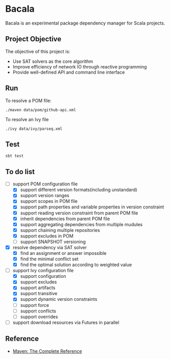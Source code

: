 # Bacala

Bacala is an experimental package dependency manager for Scala projects.

## Project Objective

The objective of this project is:

- Use SAT solvers as the core algorithm
- Improve efficiency of network IO through reactive programming
- Provide well-defined API and command line interface

## Run

To resolve a POM file:

    ./maven data/pom/github-api.xml

To resolve an Ivy file

    ./ivy data/ivy/parseq.xml

## Test

`sbt test`

## To do list

- [ ] support POM configuration file
  - [x] support different version formats(including unstandard)
  - [x] support version ranges
  - [x] support scopes in POM file
  - [x] support path properties and variable properties in version constraint
  - [x] support reading version constraint from parent POM file
  - [x] inherit dependencies from parent POM file
  - [x] support aggregating dependencies from multiple mudules
  - [x] support chaining multiple repositories
  - [x] support excludes in POM
  - [ ] support SNAPSHOT versioning
- [x] resolve dependency via SAT solver
  - [x] find an assignment or answer impossible
  - [x] find the minimal conflict set
  - [x] find the optimal solution according to weighted value
- [ ] support Ivy configuration file
  - [x] support configuration
  - [x] support excludes
  - [x] support artifacts
  - [x] support transitive
  - [x] support dynamic version constraints
  - [ ] support force
  - [ ] support conflicts
  - [ ] support overrides
- [ ] support download resources via Futures in parallel

## Reference

- [Maven: The Complete Reference](http://books.sonatype.com/mvnref-book/reference/index.html)
